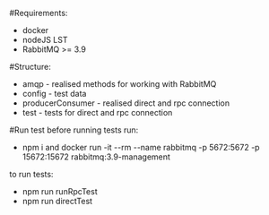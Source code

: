#Requirements:
- docker 
- nodeJS LST  
- RabbitMQ >= 3.9


#Structure: 
- amqp - realised methods for working with RabbitMQ
- config - test data 
- producerConsumer - realised direct and rpc connection
- test - tests for direct and rpc connection

#Run test
before running tests run: 
- npm i and docker run -it --rm --name rabbitmq -p 5672:5672 -p 15672:15672 rabbitmq:3.9-management

to run tests: 
- npm run runRpcTest 
- npm run directTest 


